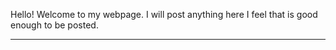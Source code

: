 Hello! Welcome to my webpage.
I will post anything here I feel that is good enough to be posted.

_____________________________________________________________________________________________

